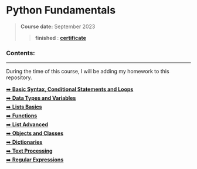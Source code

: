 # **Python Fundamentals**
> **Course date:** September 2023  
>> **finished** : [**certificate**](https://softuni.bg/certificates/details/194497/b6034711)


### Contents:
--- 
During the time of this course, I will be adding my homework to this repository.  


[➡️ **Basic Syntax, Conditional Statements and Loops**](https://github.com/pepk0/python_fundamentals/tree/main/basic_syntax)  
[➡️ **Data Types and Variables**](https://github.com/pepk0/python_fundamentals/tree/main/data_types_and_variables)  
[➡️ **Lists Basics**](https://github.com/pepk0/python_fundamentals/tree/main/lists_basics)  
[➡️ **Functions**](https://github.com/pepk0/python_fundamentals/tree/main/functions)  
[➡️ **List Advanced**](https://github.com/pepk0/python_fundamentals/tree/main/lists_advanced)  
[➡️ **Objects and Classes**](https://github.com/pepk0/python_fundamentals/tree/main/objects_and_classes)  
[➡️ **Dictionaries**](https://github.com/pepk0/python_fundamentals/tree/main/dictionaries)  
[➡️ **Text Processing**](https://github.com/pepk0/python_fundamentals/tree/main/text_procesing)  
[➡️ **Regular Expressions**](https://github.com/pepk0/python_fundamentals/tree/main/regular_expressions)  

